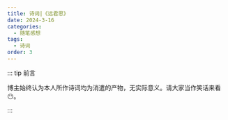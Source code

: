 ```yaml
---
title: 诗词|《远君思》
date: 2024-3-16
categories: 
  - 随笔感想
tags: 
  - 诗词
order: 3
---
```


::: tip 前言

 博主始终认为本人所作诗词均为消遣的产物，无实际意义。请大家当作笑话来看😶。

:::

<poem t="《远君思》" :p="['雁书寄云夕阳楼，幽叶乘风远影舟','雨点弦歌系相思，夜饮浓酒聆忧愁','人间暮景暂且否，行云晚光倾水流','一览山川敛月色，半江星辰皆入眸']"/>



